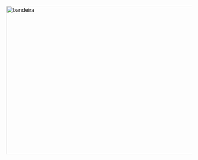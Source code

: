 <img width="605" height="401" alt="bandeira" src="https://github.com/user-attachments/assets/a42edbf6-4aac-4ead-b4c0-0d6931babbdb" />

